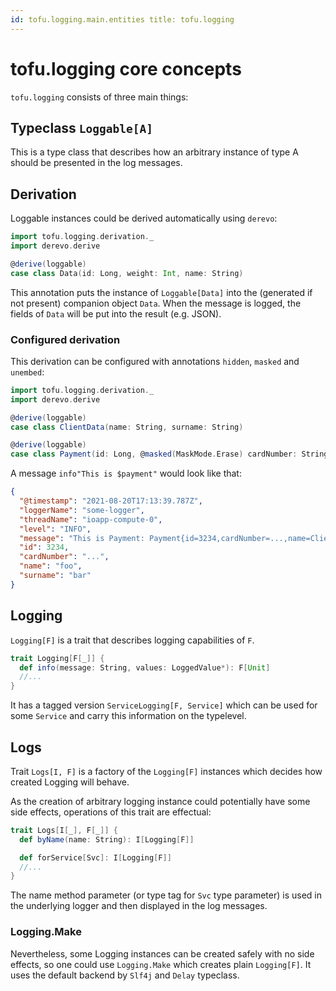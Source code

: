 ```yaml
---
id: tofu.logging.main.entities title: tofu.logging
---
```


# tofu.logging core concepts

`tofu.logging` consists of three main things:

## Typeclass `Loggable[A]`

This is a type class that describes how an arbitrary instance of type A should be presented in the log messages.

## Derivation

Loggable instances could be derived automatically using `derevo`:

```scala
import tofu.logging.derivation._
import derevo.derive

@derive(loggable)
case class Data(id: Long, weight: Int, name: String)

```

This annotation puts the instance of `Loggable[Data]` into the (generated if not present) companion object `Data`. When
the message is logged, the fields of `Data` will be put into the result (e.g. JSON).

### Configured derivation

This derivation can be configured with annotations `hidden`, `masked` and `unembed`:

```scala
import tofu.logging.derivation._
import derevo.derive

@derive(loggable)
case class ClientData(name: String, surname: String)

@derive(loggable)
case class Payment(id: Long, @masked(MaskMode.Erase) cardNumber: String, @unembed name: ClientData)

```

A message `info"This is $payment"` would look like that:

```json
{
  "@timestamp": "2021-08-20T17:13:39.787Z",
  "loggerName": "some-logger",
  "threadName": "ioapp-compute-0",
  "level": "INFO",
  "message": "This is Payment: Payment{id=3234,cardNumber=...,name=ClientData{name=foo,surname=bar}}",
  "id": 3234,
  "cardNumber": "...",
  "name": "foo",
  "surname": "bar"
}
```

## Logging

`Logging[F]` is a trait that describes logging capabilities of `F`.

```scala
trait Logging[F[_]] {
  def info(message: String, values: LoggedValue*): F[Unit]
  //...
}

```

It has a tagged version `ServiceLogging[F, Service]` which can be used for some `Service` and carry this information on
the typelevel.

## Logs

Trait `Logs[I, F]` is a factory of the `Logging[F]` instances which decides how created Logging will behave.

As the creation of arbitrary logging instance could potentially have some side effects, operations of this trait are
effectual:

```scala
trait Logs[I[_], F[_]] {
  def byName(name: String): I[Logging[F]]

  def forService[Svc]: I[Logging[F]]
  //...
}

```

The name method parameter (or type tag for `Svc` type parameter) is used in the underlying logger and then displayed in
the log messages.

### Logging.Make

Nevertheless, some Logging instances can be created safely with no side effects, so one could use `Logging.Make`
which creates plain `Logging[F]`. It uses the default backend by `Slf4j` and `Delay` typeclass.
